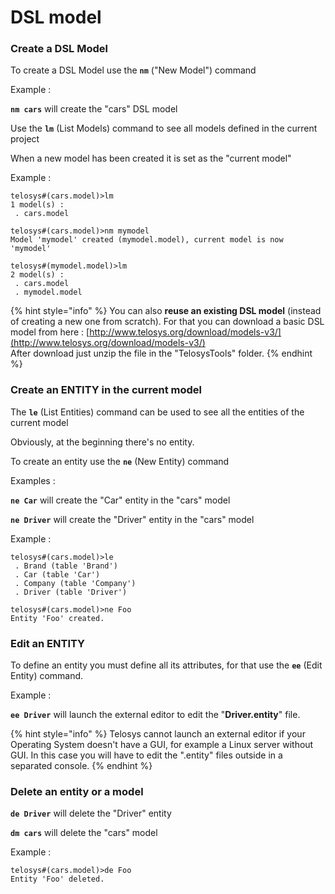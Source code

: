 # DSL model

### Create a DSL Model

To create a DSL Model use the **`nm`** ("New Model") command

Example :

**`nm cars`** will create the "cars" DSL model

Use the **`lm`** (List Models) command to see all models defined in the current project

When a new model has been created it is set as the "current model"

Example :

```
telosys#(cars.model)>lm
1 model(s) :
 . cars.model
 
telosys#(cars.model)>nm mymodel
Model 'mymodel' created (mymodel.model), current model is now 'mymodel'

telosys#(mymodel.model)>lm
2 model(s) :
 . cars.model
 . mymodel.model
```

{% hint style="info" %}
You can also **reuse an existing DSL model** (instead of creating a new one from scratch). For that you can download a basic DSL model from here : [http://www.telosys.org/download/models-v3/](http://www.telosys.org/download/models-v3/) \
After download just unzip the file in the "TelosysTools" folder.
{% endhint %}

### Create an ENTITY in the current model

The **`le`** (List Entities) command can be used to see all the entities of the current model

Obviously, at the beginning there's no entity.

To create an entity use the **`ne`** (New Entity) command

Examples :

**`ne Car`** will create the "Car" entity in the "cars" model

**`ne Driver`** will create the "Driver" entity in the "cars" model

Example :

```
telosys#(cars.model)>le
 . Brand (table 'Brand')
 . Car (table 'Car')
 . Company (table 'Company')
 . Driver (table 'Driver')

telosys#(cars.model)>ne Foo
Entity 'Foo' created.
```

### Edit an ENTITY

To define an entity you must define all its attributes, for that use the **`ee`** (Edit Entity) command.

Example :

**`ee Driver`** will launch the external editor to edit the "**Driver.entity**" file.

{% hint style="info" %}
Telosys cannot launch an external editor if your Operating System doesn't have a GUI, for example a Linux server without GUI. In this case you will have to edit the ".entity" files outside in a separated console.
{% endhint %}

### Delete an entity or a model

**`de Driver`** will delete the "Driver" entity

**`dm cars`** will delete the "cars" model

Example :

```
telosys#(cars.model)>de Foo
Entity 'Foo' deleted.
```
